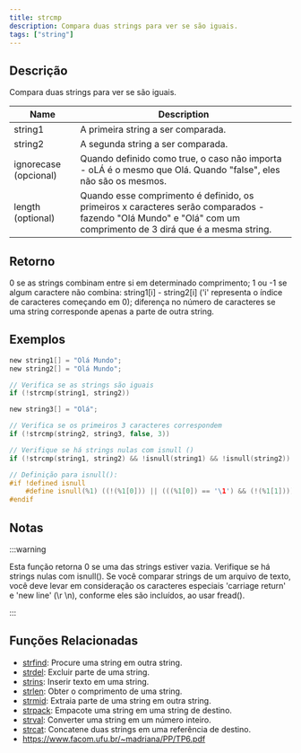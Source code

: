 ```yaml
---
title: strcmp
description: Compara duas strings para ver se são iguais.
tags: ["string"]
---
```


<LowercaseNote />

## Descrição

Compara duas strings para ver se são iguais.

| Name                  | Description                                                                                                                                                        |
| --------------------- | ------------------------------------------------------------------------------------------------------------------------------------------------------------------ |
| string1               | A primeira string a ser comparada.                                                                                                                                 |
| string2               | A segunda string a ser comparada.                                                                                                                                  |
| ignorecase (opcional) | Quando definido como true, o caso não importa - oLÁ é o mesmo que Olá. Quando "false", eles não são os mesmos.                                                     |
| length (optional)     | Quando esse comprimento é definido, os primeiros x caracteres serão comparados - fazendo "Olá Mundo" e "Olá" com um comprimento de 3 dirá que é a mesma string.    |

## Retorno

0 se as strings combinam entre si em determinado comprimento; 1 ou -1 se algum caractere não combina: string1[i] - string2[i] ('i' representa o índice de caracteres começando em 0); diferença no número de caracteres se uma string corresponde apenas a parte de outra string.

## Exemplos

```c
new string1[] = "Olá Mundo";
new string2[] = "Olá Mundo";

// Verifica se as strings são iguais
if (!strcmp(string1, string2))

new string3[] = "Olá";

// Verifica se os primeiros 3 caracteres correspondem
if (!strcmp(string2, string3, false, 3))

// Verifique se há strings nulas com isnull ()
if (!strcmp(string1, string2) && !isnull(string1) && !isnull(string2))

// Definição para isnull():
#if !defined isnull
    #define isnull(%1) ((!(%1[0])) || (((%1[0]) == '\1') && (!(%1[1]))))
#endif
```

## Notas

:::warning

Esta função retorna 0 se uma das strings estiver vazia. Verifique se há strings nulas com isnull(). Se você comparar strings de um arquivo de texto, você deve levar em consideração os caracteres especiais 'carriage return' e 'new line' (\r \n), conforme eles são incluídos, ao usar fread().

:::

## Funções Relacionadas

- [strfind](strfind): Procure uma string em outra string.
- [strdel](strdel): Excluir parte de uma string.
- [strins](../function/strins): Inserir texto em uma string.
- [strlen](../function/strlen): Obter o comprimento de uma string.
- [strmid](strmid): Extraia parte de uma string em outra string.
- [strpack](strpack): Empacote uma string em uma string de destino.
- [strval](strval): Converter uma string em um número inteiro.
- [strcat](strcat): Concatene duas strings em uma referência de destino.
- https://www.facom.ufu.br/~madriana/PP/TP6.pdf
